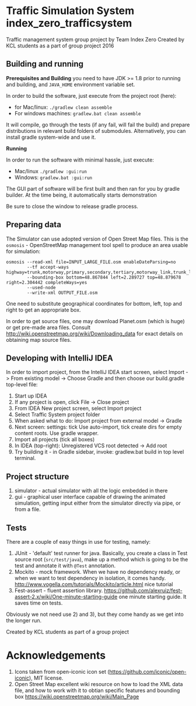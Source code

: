 # Traffic Simulation System index_zero_trafficsystem

Traffic management system group project by Team Index Zero
Created by KCL students as a part of group project 2016

## Building and running

**Prerequisites and Building** you need to have JDK >= 1.8 prior to running and building, and `JAVA_HOME` environment variable set.

In order to build the software, just execute from the project root (here):

 * for Mac/linux: `./gradlew clean assemble`
 * For windows machines: `gradlew.bat clean assemble`

It will compile, go through the tests (if any fail, will fail the build) and prepare distributions in relevant build
folders of submodules. Alternatively, you can install gradle system-wide and use it.

**Running**

In order to run the software with minimal hassle, just execute:
 * Mac/linux `./gradlew :gui:run`
 * Windows: `gradlew.bat :gui:run`

The GUI part of software will be first built and then ran for you by gradle builder. At the time being, it automatically
starts demonstration

Be sure to close the window to release gradle process.

## Preparing data

The Simulator can use adopted version of Open Street Map files. This is the `osmosis` - OpenStreetMap management tool
spell to produce an area usable for simulation:

```
osmosis --read-xml file=INPUT_LARGE_FILE.osm enableDateParsing=no
        --tf accept-ways highway=trunk,motorway,primary,secondary,tertiary,motorway_link,trunk_link,primary_link,secondary_link,tertiary_link
        --bounding-box bottom=48.867844 left=2.289727 top=48.879678 right=2.304442 completeWays=yes
        --used-node
        --write-xml OUTPUT_FILE.osm
```

One need to substitute geographical coordinates for bottom, left, top and right to get an appropriate box.

In order to get source files, one may download Planet.osm (which is huge) or get pre-made area files. Consult
http://wiki.openstreetmap.org/wiki/Downloading_data for exact details on obtaining map source files.

## Developing with IntelliJ IDEA

 In order to import project, from the IntelliJ IDEA start screen, select Import -> From existing model -> Choose Gradle
 and then choose our build.gradle top-level file:

1. Start up IDEA
2. If any project is open, click File -> Close project
3. From IDEA New project screen, select Import project
4. Select Traffic System project folder
5. When asked what to do: Import project from external model -> Gradle
6. Next screen: settings: tick Use auto-import, tick create dirs for empty content roots. Use gradle wrapper.
7. Import all projects (tick all boxes)
8. In IDEA (top-right): Unregistered VCS root detected -> Add root
9. Try building it - in Gradle sidebar, invoke: gradlew.bat build in top level terminal.


## Project structure

1. simulator - actual simulator with all the logic embedded in there
2. gui - graphical user interface capable of drawing the animated simulation, getting input either from the simulator
 directly via pipe, or from a file.

## Tests

There are a couple of easy things in use for testing, namely:

1. JUnit - 'default' test runner for java. Basically, you create a class in Test source root (`src/test/java`), make up
 a method which is going to be the test and annotate it with `@Test` annotation.
2. Mockito - mock framework. When we have no dependency ready, or when we want to test dependency in isolation, it comes handy. http://www.vogella.com/tutorials/Mockito/article.html nice tutorial
3. Fest-assert - fluent assertion library. https://github.com/alexruiz/fest-assert-2.x/wiki/One-minute-starting-guide one minute starting guide. It saves time on tests.

Obviously we not need use 2) and 3), but they come handy as we get into the longer run.

Created by KCL students as part of a group project


# Acknowledgements

1. Icons taken from open-iconic icon set (https://github.com/iconic/open-iconic), MIT license.
2. Open Street Map excellent wiki resource on how to load the XML data file, and how to work with it to obtian specific
 features and bounding box https://wiki.openstreetmap.org/wiki/Main_Page